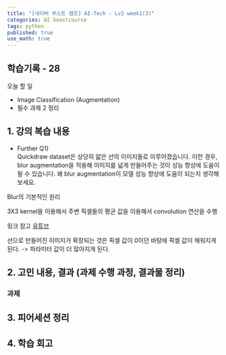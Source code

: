 ```yaml
---
title: "[네이버 부스트 캠프] AI-Tech - Lv2 week1(3)"
categories: AI boostcourse
tags: python
published: true
use_math: true
---
```


## 학습기록 - 28

오늘 할 일

- Image Classification (Augmentation)
- 필수 과제 2 정리


## 1. 강의 복습 내용

- Further Q1)  
Quickdraw dataset은 상당히 얇은 선의 이미지들로 이루어졌습니다. 이런 경우, blur augmentation을 적용해 이미지를 넓게 만들어주는 것이 성능 향상에 도움이 될 수 있습니다. 왜 blur augmentation이 모델 성능 향상에 도움이 되는지 생각해보세요.

Blur의 기본적인 원리

3X3 kernel을 이용해서 주변 픽셀들의 평균 값을 이용해서 convolution 연산을 수행

링크 참고 [유튜브](https://youtu.be/C_zFhWdM4ic)

선으로 만들어진 이미지가 확장되는 것은 픽셀 값이 0이던 바탕에 픽셀 값이 채워지게 된다. -> 파라미터 값이 더 많아지게 된다.



## 2. 고민 내용, 결과 (과제 수행 과정, 결과물 정리)

### 과제

## 3. 피어세션 정리

## 4. 학습 회고

